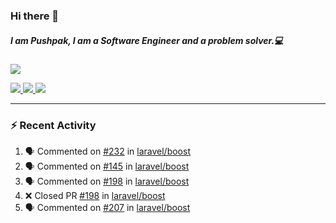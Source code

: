 ### Hi there 👋

##### I am Pushpak, I am a Software Engineer and a problem solver.💻

<a href='https://twitter.com/pushpak1300'><a href="https://pushpak1300.me/" target="_blank">
  <img src="https://img.shields.io/badge/website-%23E34F26.svg?&style=for-the-badge" />
</a> 
 
 <a href="https://twitter.com/pushpak1300" target="_blank">
  <img src="https://img.shields.io/badge/twitter-%231DA1F2.svg?&style=for-the-badge&logo=twitter&logoColor=white" />
</a> 

<a href="https://www.linkedin.com/in/pushpak-c-286b17b1/" target="_blank">
  <img src="https://img.shields.io/badge/linkedin-%230077B5.svg?&style=for-the-badge&logo=linkedin&logoColor=white" />
</a> 

<a href="https://dev.to/pushpak1300/" target="_blank">
  <img src="http://img.shields.io/badge/dev.to-gray?style=for-the-badge&logo=dev.to&?logoColor=white?logoWidth=100?label=" />
</a> 


</p>

---

### ⚡ Recent Activity

<!--START_SECTION:activity-->
1. 🗣 Commented on [#232](https://github.com/laravel/boost/pull/232#issuecomment-3301831092) in [laravel/boost](https://github.com/laravel/boost)
2. 🗣 Commented on [#145](https://github.com/laravel/boost/pull/145#issuecomment-3301619460) in [laravel/boost](https://github.com/laravel/boost)
3. 🗣 Commented on [#198](https://github.com/laravel/boost/pull/198#issuecomment-3301603315) in [laravel/boost](https://github.com/laravel/boost)
4. ❌ Closed PR [#198](https://github.com/laravel/boost/pull/198) in [laravel/boost](https://github.com/laravel/boost)
5. 🗣 Commented on [#207](https://github.com/laravel/boost/pull/207#issuecomment-3301594598) in [laravel/boost](https://github.com/laravel/boost)
<!--END_SECTION:activity-->
